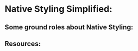 # Native Styling Simplified:

## Some ground roles about Native Styling:










## Resources:
[]()
[]()
[]()
